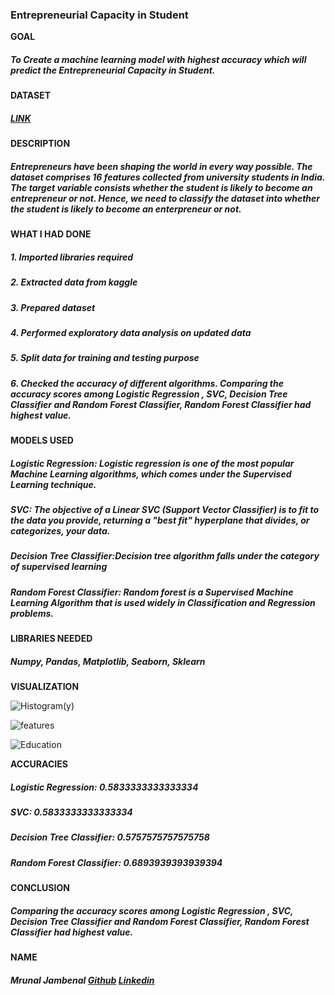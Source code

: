### Entrepreneurial Capacity in Student
   **GOAL**
   ##### To Create a machine learning model with highest accuracy which will predict the Entrepreneurial Capacity in Student.
   **DATASET**
   ##### [LINK](https://www.kaggle.com/namanmanchanda/entrepreneurial-competency-in-university-students)
   **DESCRIPTION**
   ##### Entrepreneurs have been shaping the world in every way possible. The dataset comprises 16 features collected from university students in India. The target variable consists whether the student is likely to become an entrepreneur or not. Hence, we need to classify the dataset into whether the student is likely to become an enterpreneur or not.
   **WHAT I HAD DONE**
   ##### 1. Imported libraries required
   ##### 2. Extracted data from kaggle
   ##### 3. Prepared dataset 
   ##### 4. Performed exploratory data analysis on updated data
   ##### 5. Split data for training and testing purpose
   ##### 6. Checked the accuracy of different algorithms. Comparing the accuracy scores among Logistic Regression , SVC, Decision Tree Classifier and Random Forest Classifier, Random Forest Classifier had highest value.
   **MODELS USED**
   
   ##### Logistic Regression: Logistic regression is one of the most popular Machine Learning algorithms, which comes under the Supervised Learning technique. 
   ##### SVC: The objective of a Linear SVC (Support Vector Classifier) is to fit to the data you provide, returning a "best fit" hyperplane that divides, or categorizes, your data. 
   ##### Decision Tree Classifier:Decision tree algorithm falls under the category of supervised learning
   ##### Random Forest Classifier: Random forest is a Supervised Machine Learning Algorithm that is used widely in Classification and Regression problems.
   
   **LIBRARIES NEEDED**
   
   ##### Numpy, Pandas, Matplotlib, Seaborn, Sklearn
   
   **VISUALIZATION**
   
   
   ![Histogram(y)](https://user-images.githubusercontent.com/79159212/152641269-be16afd0-69ac-47a2-a7ea-56511b9f8e12.png)
   
   ![features](https://user-images.githubusercontent.com/79159212/152641281-b4384049-ed17-45d4-bc65-d81042979751.png)

   ![Education](https://user-images.githubusercontent.com/79159212/152641285-9c6523f6-dc8f-44c4-aea9-b6fb20fd7c59.png)

   **ACCURACIES**
   
   ##### Logistic Regression: 0.5833333333333334
   ##### SVC: 0.5833333333333334
   ##### Decision Tree Classifier: 0.5757575757575758
   ##### Random Forest Classifier: 0.6893939393939394
   
   **CONCLUSION**
   
   ##### Comparing the accuracy scores among Logistic Regression , SVC, Decision Tree Classifier and Random Forest Classifier, Random Forest Classifier had highest value.
   
   **NAME**
   ##### Mrunal Jambenal [Github](https://github.com/mrunal736) [Linkedin](https://www.linkedin.com/in/mrunal-jambenal-70922b206)

